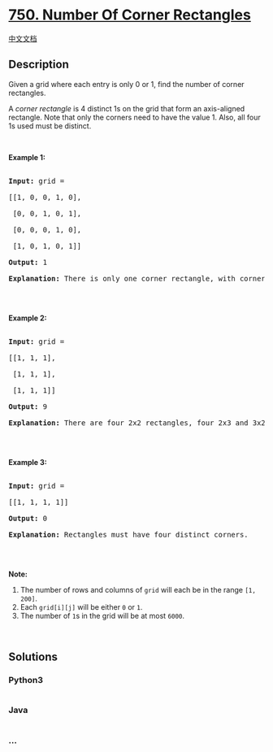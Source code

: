 # [750. Number Of Corner Rectangles](https://leetcode.com/problems/number-of-corner-rectangles)

[中文文档](/solution/0700-0799/0750.Number%20Of%20Corner%20Rectangles/README.md)

## Description

<p>Given a grid where each entry is only 0 or 1, find the number of corner rectangles.</p>

<p>A <em>corner rectangle</em> is 4 distinct 1s on the grid that form an axis-aligned rectangle. Note that only the corners need to have the value 1. Also, all four 1s used must be distinct.</p>

<p>&nbsp;</p>

<p><strong>Example 1:</strong></p>

<pre>

<strong>Input:</strong> grid = 

[[1, 0, 0, 1, 0],

 [0, 0, 1, 0, 1],

 [0, 0, 0, 1, 0],

 [1, 0, 1, 0, 1]]

<strong>Output:</strong> 1

<strong>Explanation:</strong> There is only one corner rectangle, with corners grid[1][2], grid[1][4], grid[3][2], grid[3][4].

</pre>

<p>&nbsp;</p>

<p><strong>Example 2:</strong></p>

<pre>

<strong>Input:</strong> grid = 

[[1, 1, 1],

 [1, 1, 1],

 [1, 1, 1]]

<strong>Output:</strong> 9

<strong>Explanation:</strong> There are four 2x2 rectangles, four 2x3 and 3x2 rectangles, and one 3x3 rectangle.

</pre>

<p>&nbsp;</p>

<p><strong>Example 3:</strong></p>

<pre>

<strong>Input:</strong> grid = 

[[1, 1, 1, 1]]

<strong>Output:</strong> 0

<strong>Explanation:</strong> Rectangles must have four distinct corners.

</pre>

<p>&nbsp;</p>

<p><strong>Note:</strong></p>

<ol>
	<li>The number of rows and columns of <code>grid</code> will each be in the range <code>[1, 200]</code>.</li>
	<li>Each <code>grid[i][j]</code> will be either <code>0</code> or <code>1</code>.</li>
	<li>The number of <code>1</code>s in the grid will be at most <code>6000</code>.</li>
</ol>

<p>&nbsp;</p>

## Solutions

<!-- tabs:start -->

### **Python3**

```python

```

### **Java**

```java

```

### **...**

```

```

<!-- tabs:end -->
